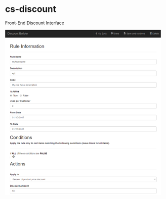 # cs-discount
Front-End Discount Interface

![Alt text](https://raw.githubusercontent.com/sean-codes/cs-discount/master/img/couponform.png)
